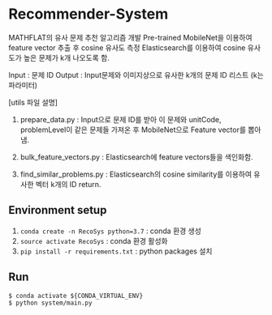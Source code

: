 # Recommender-System

MATHFLAT의 유사 문제 추천 알고리즘 개발
Pre-trained MobileNet을 이용하여 feature vector 추출 후 cosine 유사도 측정
Elasticsearch를 이용하여 cosine 유사도가 높은 문제가 k개 나오도록 함.

Input : 문제 ID
Output : Input문제와 이미지상으로 유사한 k개의 문제 ID 리스트 (k는 파라미터)


[utils 파일 설명]
1. prepare_data.py : Input으로 문제 ID를 받아 이 문제와 unitCode, problemLevel이 같은 문제들 가져온 후 MobileNet으로 Feature vector를 뽑아냄. 

2. bulk_feature_vectors.py : Elasticsearch에 feature vectors들을 색인화함. 

3. find_similar_problems.py : Elasticsearch의 cosine similarity를 이용하여 유사한 벡터 k개의 ID return.

## Environment setup

1. `conda create -n RecoSys python=3.7` : conda 환경 생성
2. `source activate RecoSys` : conda 환경 활성화
3. `pip install -r requirements.txt` : python packages 설치

## Run

```
$ conda activate ${CONDA_VIRTUAL_ENV}
$ python system/main.py
```
